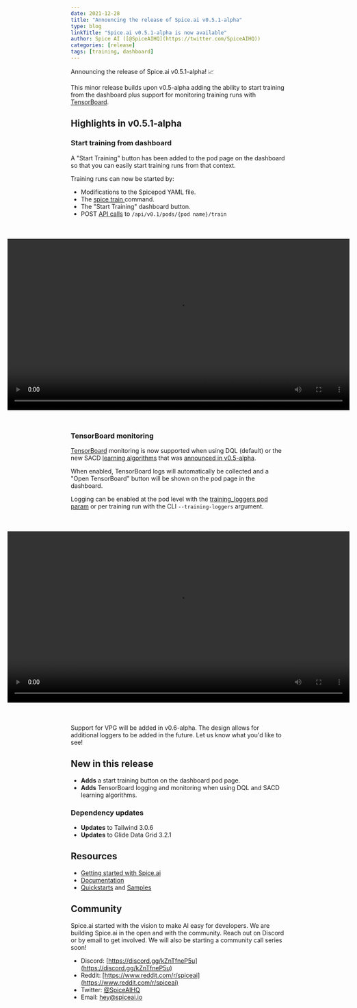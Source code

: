 ```yaml
---
date: 2021-12-28
title: "Announcing the release of Spice.ai v0.5.1-alpha"
type: blog
linkTitle: "Spice.ai v0.5.1-alpha is now available"
author: Spice AI ([@SpiceAIHQ](https://twitter.com/SpiceAIHQ))
categories: [release]
tags: [training, dashboard]
---
```


Announcing the release of Spice.ai v0.5.1-alpha! 📈

This minor release builds upon v0.5-alpha adding the ability to start training from the dashboard plus support for monitoring training runs with [TensorBoard](https://www.tensorflow.org/tensorboard/).

## Highlights in v0.5.1-alpha

### Start training from dashboard

A "Start Training" button has been added to the pod page on the dashboard so that you can easily start training runs from that context.

Training runs can now be started by:

- Modifications to the Spicepod YAML file.
- The [spice train <pod name>](https://docs.spiceai.org/cli/reference/#train) command.
- The "Start Training" dashboard button.
- POST [API calls](https://docs.spiceai.org/api/) to `/api/v0.1/pods/{pod name}/train`

<div style="display: grid; justify-content: center; margin: 50px;">
<video controls width="800" src="https://user-images.githubusercontent.com/80174/146122241-f8073266-ead6-4628-8563-93e98d74e9f0.mov"></video>
</div>

### TensorBoard monitoring

[TensorBoard](https://www.tensorflow.org/tensorboard/) monitoring is now supported when using DQL (default) or the new SACD [learning algorithms](https://docs.spiceai.org/deep-learning-ai/) that was [announced in v0.5-alpha](https://github.com/spiceai/spiceai/releases/tag/v0.5-alpha).

When enabled, TensorBoard logs will automatically be collected and a "Open TensorBoard" button will be shown on the pod page in the dashboard.

Logging can be enabled at the pod level with the [training_loggers pod param](https://docs.spiceai.org/reference/pod/#paramstraining_loggers) or per training run with the CLI `--training-loggers` argument.

<div style="display: grid; justify-content: center; margin: 50px;">
<video controls width="800" src="https://user-images.githubusercontent.com/80174/146382503-2bb2570b-5111-4de0-9b80-a1dc4a5dcc35.mov"></video>
</div>

Support for VPG will be added in v0.6-alpha. The design allows for additional loggers to be added in the future. Let us know what you'd like to see!

## New in this release

- **Adds** a start training button on the dashboard pod page.
- **Adds** TensorBoard logging and monitoring when using DQL and SACD learning algorithms.

### Dependency updates

- **Updates** to Tailwind 3.0.6
- **Updates** to Glide Data Grid 3.2.1

## Resources

- [Getting started with Spice.ai](https://docs.spiceai.org/getting-started/)
- [Documentation](https://docs.spiceai.org/)
- [Quickstarts](https://github.com/spiceai/quickstarts/blob/trunk/README.md) and [Samples](https://github.com/spiceai/samples/blob/trunk/README.md)

## Community

Spice.ai started with the vision to make AI easy for developers. We are building Spice.ai in the open and with the community. Reach out on Discord or by email to get involved. We will also be starting a community call series soon!

- Discord: [https://discord.gg/kZnTfneP5u](https://discord.gg/kZnTfneP5u)
- Reddit: [https://www.reddit.com/r/spiceai](https://www.reddit.com/r/spiceai)
- Twitter: [@SpiceAIHQ](https://twitter.com/spiceaihq)
- Email: [hey@spiceai.io](mailto:hey@spiceai.io)
